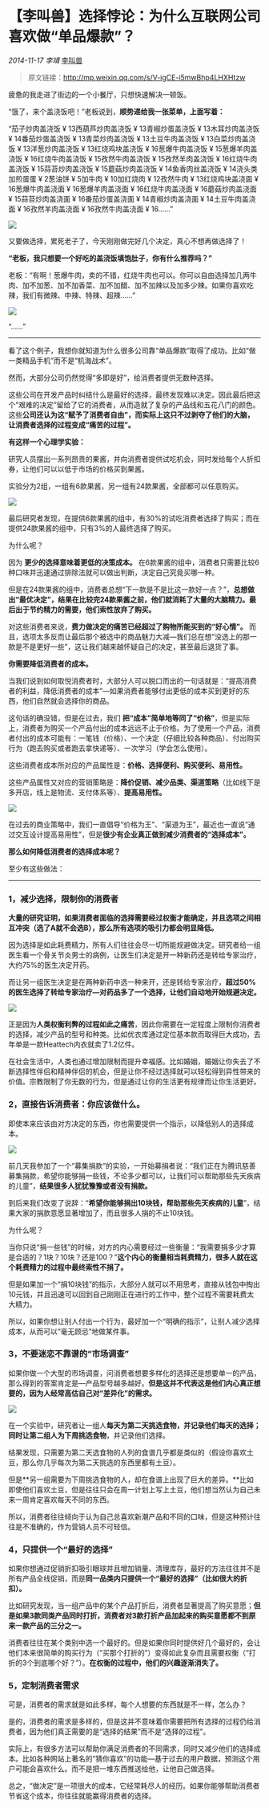 # 【李叫兽】选择悖论：为什么互联网公司喜欢做“单品爆款”？
*2014-11-17* *李靖* [李叫兽](https://mp.weixin.qq.com/s?__biz=MzA5NTMxOTczOA==&mid=201330933&idx=1&sn=b0d6998c9574b8dde459c3a51c041098&scene=21&key=ae0c59bce615bdd8650dacefaff0cb174340bc65eb3ce3a296be36ade57c439ca501c7c252f3252a6bef0c96dd69d243738facdf4039dfb14e57df24a58fbc00053e960608d137a609cc83c657366732&ascene=7&uin=MTc4OTM3ODkzOA%3D%3D&devicetype=Windows+7&version=6203005d&pass_ticket=V5w3mkkLQcmNI8VtqJK0C1erJipHSMkFDXxkSrQt9dQbXsQ8haTP3Q1NJmbFLNhV&winzoom=1##)

> 原文链接：http://mp.weixin.qq.com/s/V-igCE-i5mwBhp4LHXHtzw

疲惫的我走进了街边的一个小餐厅，只想快速解决一顿饭。

“饿了，来个盖浇饭吧！”老板说到，**顺势递给我一张菜单，上面写着：**

“茄子炒肉盖浇饭 ¥ 13西葫芦炒肉盖浇饭 ¥ 13青椒炒蛋盖浇饭 ¥ 13木耳炒肉盖浇饭 ¥ 14番茄炒蛋盖浇饭 ¥ 13青菜炒肉盖浇饭 ¥ 13土豆牛肉盖浇饭 ¥ 13白菜炒肉盖浇饭 ¥ 13洋葱炒肉盖浇饭 ¥ 13红烧鸡块盖浇饭 ¥ 16葱爆牛肉盖浇饭 ¥ 15葱爆羊肉盖浇饭 ¥ 16红烧牛肉盖浇饭 ¥ 15孜然牛肉盖浇饭 ¥ 15孜然羊肉盖浇饭 ¥ 16红烧牛肉盖浇饭 ¥ 15蒜苔炒肉盖浇饭 ¥ 15蘑菇炒肉盖浇饭 ¥ 14鱼香肉丝盖浇饭 ¥ 14浇头类加煎蛋蛋 ¥ 2葱油饼 ¥ 5加牛肉 ¥ 10加红烧肉 ¥ 12孜然牛肉 ¥ 13红烧鸡块盖浇面 ¥ 16葱爆牛肉盖浇面 ¥ 16葱爆羊肉盖浇面 ¥ 16红烧牛肉盖浇面 ¥ 16蘑菇炒肉盖浇面 ¥ 15蒜苔炒肉盖浇面 ¥ 16番茄炒蛋盖浇面 ¥ 14青椒炒肉盖浇面 ¥ 14土豆牛肉盖浇面 ¥ 16孜然羊肉盖浇面 ¥ 16孜然牛肉盖浇面 ¥ 16……”


![](./_image/2017-02-12-23-49-01.jpg)


又要做选择，累死老子了，今天刚刚做完好几个决定，真心不想再做选择了！

**“老板，我只想要一个好吃的盖浇饭填饱肚子，你有什么推荐吗？”**

老板：“有啊！葱爆牛肉，卖的不错，红烧牛肉也可以。你可以自由选择加几两牛肉、加不加葱、加不加香菜、加不加醋、加不加辣以及加多少辣。如果你喜欢吃辣，我们有微辣、中辣、特辣、超辣……”


![](./_image/2017-02-12-23-49-13.jpg)


“……”

- - - - - - - - - - -
看了这个例子，我想你就知道为什么很多公司靠“单品爆款”取得了成功。比如“做一类精品手机”而不是“机海战术”。

然而，大部分公司仍然觉得“多即是好”，给消费者提供无数种选择。

这些公司在开发产品时纠结什么是最好的选择，最终发现难以决定。因此最后把这个“艰难的决定”留给了它的消费者，从而造就了复杂的产品线和五花八门的颜色。这些**公司还认为这“赋予了消费者自由”，而实际上这只不过剥夺了他们的大脑，让消费者选择的过程变成“痛苦的过程”。**

**有这样一个心理学实验：**



研究人员摆出一系列昂贵的果酱，并向消费者提供试吃机会，同时发给每个人折扣券，让他们可以以低于市场的价格买到果酱。

实验分为2组，一组有6款果酱，另一组有24款果酱，全部都可以任意购买。


![](./_image/2017-02-12-23-49-27.jpg)

最后研究者发现，在提供6款果酱的组中，有30%的试吃消费者选择了购买；而在提供24款果酱的组中，只有3%的人最终选择了购买。

为什么呢？

因为 **更少的选择意味着更低的决策成本。** 在6款果酱的组中，消费者只需要比较6种口味并迅速通过排除法就可以做出判断，决定自己究竟买哪一种。

但是在24款果酱的组中，消费者总想“下一款是不是比这一款好一点？”，**总想做出“最优决定”，结果在比较完24款果酱之前，他们就消耗了大量的大脑精力。最后出于节约精力的需要，他们索性放弃了购买。**

对这些消费者来说，**费力做决定的痛苦已经超过了购物所能买到的“好心情”。** 而且，选项太多反而让最后那个被选中的商品魅力大减—我们总在想“没选上的那一款是不是更好一些”，这让我们越来越怀疑自己的决定，甚至最后退货了事。

**你需要降低消费者的成本。**

当我们说到如何取悦消费者时，大部分人可以脱口而出的一句话就是：“提高消费者的利益，降低消费者的成本”—如果消费者能够付出更低的成本买到更好的东西，他们自然就会选择你的商品。

这句话的确没错，但是在过去，我们 **把“成本”简单地等同了“价格”**，但是实际上，消费者为购买一个产品付出的成本远远不止于价格。为了使用一个产品，消费者付出的成本可能有：一笔钱（价格）、一个决定（仔细比较各种商品）、付出购买行为（跑去购买或者跑去拿快递等）、一次学习（学会怎么使用）。

这些消费者成本所对应的产品属性是：**价格、选择便利、购买便利、易用性。**

这些产品属性又对应的营销策略是：**降价促销、减少品类、渠道策略**（比如线下是多开店，线上是物流、支付体系等）、**提高易用性。**


![](./_image/2017-02-12-23-49-41.jpg)


在过去的商业策略中，我们一直倡导“价格为王”、“渠道为王”，最近也一直说“通过交互设计提高易用性”，但是**很少有企业真正做到减少消费者的“选择成本”。**

**那么如何降低消费者的选择成本呢？**

至少有这些做法：

- - - - - - - - - - -
### **1，减少选择，限制你的消费者**


**大量的研究证明，如果消费者面临的选择需要经过权衡才能确定，并且选项之间相互冲突（选了A就不会选B），那么所有选项的吸引力都会明显降低。**

因为选择是如此耗费精力，所有人们往往会尽一切所能规避做决定。研究者给一组医生看一个骨关节炎男士的病例，让医生们决定是开一种新药还是转给专家治疗，大约75%的医生决定开药。

而让另一组医生决定是在两种新药中选一种来开，还是转给专家治疗，**超过50%的医生选择了转给专家治疗—对药品多了一个选择，让他们自动地开始规避决定。**


![](./_image/2017-02-12-23-49-54.jpg)


正是因为**人类权衡利弊的过程如此之痛苦**，因此你需要在一定程度上限制你消费者的选择，减少产品的型号和种类。比如优衣库通过定位基本款而取得巨大成功，去年单是一款Heattech内衣就卖了1.2亿件。

在社会生活中，人类也通过增加限制而提升幸福感。比如婚姻，婚姻让你失去了不断选择性伴侣和精神伴侣的机会，但是让你不经过选择就可以轻松得到异性带来的价值。宗教限制了你无数的行为，但是通过让你的生活更有规律而让你生活更好。

### **2，直接告诉消费者：你应该做什么。**

即使本来应该由对方决定的东西，你也需要提供一个指示，以降低别人的选择成本。


![](./_image/2017-02-12-23-50-06.jpg)


前几天我参加了一个“募集捐款”的实验，一开始募捐者说：“我们正在为腾讯慈善募集捐款，希望你能够捐一些钱，不论多少都可以，让我们可以帮助那些先天疾病的儿童”，**结果很多人犹犹豫豫或者没有捐款。**

到后来我们改变了说辞：“**希望你能够捐出10块钱，帮助那些先天疾病的儿童**”，结果大家的捐款意愿显著增加了，而且很多人捐的不止10块钱。

为什么呢？

当你只说“捐一些钱”的时候，对方的内心需要经过一些衡量：“我需要捐多少才算是合适的？1块？10块？还是100？”**这个内心的衡量相当耗费精力，很多人就在这个耗费精力的过程中最终索性不捐了。**

但是如果加一个“捐10块钱”的指示，大部分人就可以不用思考，直接从钱包中掏出10元钱，并且迅速可以回到自己刚刚正在进行的工作中，整个过程不需要耗费太大精力。

所以，如果你想让别人付出一个行为，最好加一个“明确的指示”，让别人减少选择成本，从而可以“毫无顾忌”地做某件事。

### **3，不要迷恋不靠谱的“市场调查”**

如果你做一个大型的市场调查，问消费者想要多样化的选择还是想要单一的产品，那么得到的答案肯定是—产品型号越多越好。**但是这并不代表这是他们内心真正想要的，因为人经常高估自己对“差异化”的需求。**


![](./_image/2017-02-12-23-50-16.jpg)

在一个实验中，研究者让一组人**每天为第二天挑选食物，并记录他们每天的选择；**同时让第二组人**为下周挑选食物**，并记录他们选择。

结果发现，只需要为第二天选食物的人列的食谱几乎都是类似的（假设你喜欢土豆，那么你几乎每次为第二天挑选的东西里都有土豆）。

但是**另一组需要为下周挑选食物的人，却在食谱上出现了巨大的差异。**比如即使他们喜欢土豆，但是往往只会在周一计划上写上土豆，他们想当然认为自己未来一周肯定喜欢每天不同的东西。

所以，消费者往往倾向于认为自己总喜欢新潮产品和不同的口味，但是这种预计往往是不准确的，作为营销人员不可轻信。

### **4，只提供一个“最好的选择”**

如果你想通过促销折扣吸引眼球并且增加销量、清理库存，最好的方法往往并不是所有产品全线促销，而是**同一品类内只提供一个“最好的选择”（比如很大的折扣）。**

比如研究发现，当一组产品中的某个产品打折后，消费者显著提高了购买意愿；**但是如果3款同类产品同时打折，消费者对3款打折产品加起来的购买意愿都不到原来一款产品的三分之一。**

消费者往往在某个类别中选一个最好的。但是如果你同时提供好几个最好的，会让他们本来很简单的购买行为（“买那个打折的”）变得如此复杂而且需要权衡（“打折的3个到底哪个好？”）。**在权衡的过程中，他们的兴趣逐渐消失了。**

### **5，定制消费者需求**

可是，消费者的需求就是如此多样，每个人想要的东西就是不一样，怎么办？

是的，消费者的需求是多样的，但是这并不意味着你需要把所有选择的过程仍给消费者，因为他们真正需要的是“选择的结果”而不是“选择的过程”。

实际上，有很多方法可以帮助你满足消费者的不同需求，同时又减少他们的选择成本。比如各种网站上著名的“猜你喜欢”的功能—基于过去的用户数据，预测这个用户可能会喜欢什么。而不是把一堆东西推送给他，让他自己做选择。

总之，“做决定”是一项很大的成本，它经常耗尽人的经历。如果你能够帮助消费者节省这个成本，你往往就能赢得消费者的选择。
